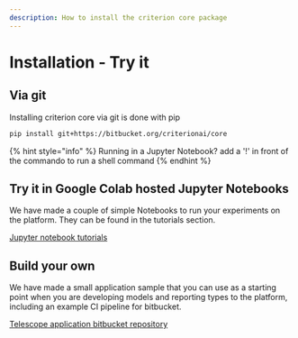 ```yaml
---
description: How to install the criterion core package
---
```


# Installation - Try it

## Via git

Installing criterion core via git is done with pip

```bash
pip install git+https://bitbucket.org/criterionai/core
```

{% hint style="info" %}
Running in a Jupyter Notebook? add a '!' in front of the commando to run a shell command
{% endhint %}

## Try it in Google Colab hosted Jupyter Notebooks 

We have made a couple of simple Notebooks to run your experiments on the platform. They can be found in the tutorials section.

[Jupyter notebook tutorials](../../../generated/developers/tutorials/tutorials.md)

## Build your own

We have made a small application sample that you can use as a starting point when you are developing models and reporting types to the platform, including an example CI pipeline for bitbucket.

 [Telescope application bitbucket repository](https://bitbucket.org/criterionai/telescope/src/master/)

